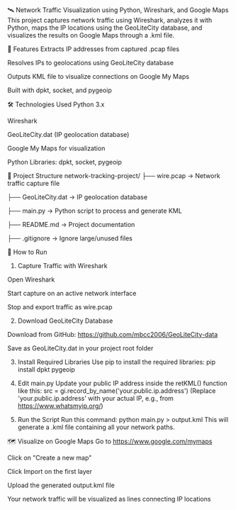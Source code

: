 🛰️ Network Traffic Visualization using Python, Wireshark, and Google Maps
This project captures network traffic using Wireshark, analyzes it with Python, maps the IP locations using the GeoLiteCity database, and visualizes the results on Google Maps through a .kml file.

📌 Features
Extracts IP addresses from captured .pcap files

Resolves IPs to geolocations using GeoLiteCity database

Outputs KML file to visualize connections on Google My Maps

Built with dpkt, socket, and pygeoip

🛠️ Technologies Used
Python 3.x

Wireshark

GeoLiteCity.dat (IP geolocation database)

Google My Maps for visualization

Python Libraries: dpkt, socket, pygeoip

📂 Project Structure
network-tracking-project/
├── wire.pcap → Network traffic capture file

├── GeoLiteCity.dat → IP geolocation database

├── main.py → Python script to process and generate KML

├── README.md → Project documentation

├── .gitignore → Ignore large/unused files

🚀 How to Run
1. Capture Traffic with Wireshark

Open Wireshark

Start capture on an active network interface

Stop and export traffic as wire.pcap

2. Download GeoLiteCity Database

Download from GitHub: https://github.com/mbcc2006/GeoLiteCity-data

Save as GeoLiteCity.dat in your project root folder

3. Install Required Libraries
Use pip to install the required libraries:
pip install dpkt pygeoip

4. Edit main.py
Update your public IP address inside the retKML() function like this:
src = gi.record_by_name('your.public.ip.address')
(Replace 'your.public.ip.address' with your actual IP, e.g., from https://www.whatsmyip.org/)

5. Run the Script
Run this command:
python main.py > output.kml
This will generate a .kml file containing all your network paths.

🗺️ Visualize on Google Maps
Go to https://www.google.com/mymaps

Click on "Create a new map"

Click Import on the first layer

Upload the generated output.kml file

Your network traffic will be visualized as lines connecting IP locations
